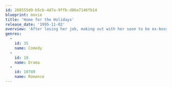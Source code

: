 ```yaml
---
id: 208555d9-b5cb-4d7a-9ffb-d86e7146fb14
blueprint: movie
title: 'Home for the Holidays'
release_date: '1995-11-02'
overview: 'After losing her job, making out with her soon to be ex-boss, and finding out that her daughter plans to spend Thanksgiving with her boyfriend, Claudia Larson has to face spending the holiday with her family. She wonders if she can survive their crazy antics.'
genres:
  -
    id: 35
    name: Comedy
  -
    id: 18
    name: Drama
  -
    id: 10749
    name: Romance
---
```


